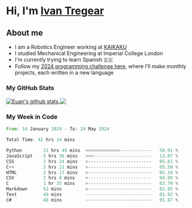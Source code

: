 # Hi, I'm [Ivan Tregear](https://www.linkedin.com/in/ivantregear/)

## About me

* I am a Robotics Engineer working at [KAIKAKU](https://github.com/KAIKAKU-AI)
* I studied Mechanical Engineering at Imperial College London
* I'm currently trying to learn Spanish :es:
* Follow my [2024 programming challenge here](https://github.com/ITregear?tab=repositories), where I'll make monthly projects, each written in a new language


### My GitHub Stats

<a href="#my-github-stats">
  <img align="center" src="https://github-readme-stats.vercel.app/api?username=itregear&count_private=true&show_icons=true&include_all_commits=true&theme=material-palenight" alt="Euan's github stats" />
</a>

<a href="#my-github-stats">
  <img align="center" src="https://github-readme-stats.vercel.app/api/top-langs/?username=itregear&layout=compact&theme=material-palenight" />
</a>

### My Week in Code
<!--START_SECTION:waka-->

```rust
From: 14 January 2024 - To: 24 May 2024

Total Time: 42 hrs 14 mins

Python        21 hrs 49 mins  >>>>>>>>>>>>>------------   50.91 %
JavaScript    5 hrs 36 mins   >>>----------------------   13.07 %
CSS           2 hrs 24 mins   >------------------------   05.61 %
C++           2 hrs 21 mins   >------------------------   05.50 %
HTML          2 hrs 17 mins   >------------------------   05.34 %
CSV           2 hrs 8 mins    >------------------------   04.99 %
C             1 hr 35 mins    >------------------------   03.70 %
Markdown      52 mins         >------------------------   02.05 %
Text          49 mins         -------------------------   01.92 %
C#            48 mins         -------------------------   01.87 %
```

<!--END_SECTION:waka-->
